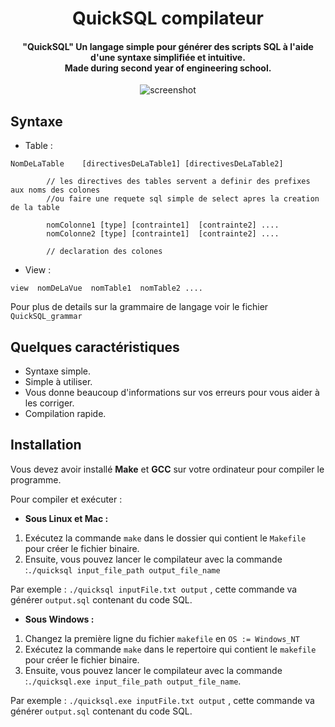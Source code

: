 <h1 align="center">QuickSQL compilateur</h1>

<h4 align="center">
 "QuickSQL" Un langage simple pour générer des scripts SQL à l'aide d'une syntaxe simplifiée et intuitive.
<br>
Made during second year of engineering school.
</h4>

<p align="center">
    <img src="https://i.imgur.com/otIz6Hu.png" alt="screenshot">
</p>

## Syntaxe

* Table :
```
NomDeLaTable    [directivesDeLaTable1] [directivesDeLaTable2]

        // les directives des tables servent a definir des prefixes aux noms des colones 
        //ou faire une requete sql simple de select apres la creation de la table
        
        nomColonne1 [type] [contrainte1]  [contrainte2] ....
        nomColonne2 [type] [contrainte1]  [contrainte2] ....
        
        // declaration des colones
```
* View :
```
view  nomDeLaVue  nomTable1  nomTable2 ....
```
Pour plus de details sur la grammaire de langage voir le fichier `QuickSQL_grammar`

## Quelques caractéristiques

* Syntaxe simple.
* Simple à utiliser.
* Vous donne beaucoup d'informations sur vos erreurs pour vous aider à les corriger. 
* Compilation rapide.

## Installation

Vous devez avoir installé **Make** et **GCC** sur votre ordinateur pour compiler le programme.

Pour compiler et exécuter :
* **Sous Linux et Mac :**

1. Exécutez la commande `make` dans le dossier qui contient le `Makefile` pour créer le fichier binaire.
2. Ensuite, vous pouvez lancer le compilateur avec la commande :`./quicksql input_file_path output_file_name`

Par exemple : `./quicksql inputFile.txt output` , cette commande va générer `output.sql` contenant du code SQL.

* **Sous Windows :**
1. Changez la première ligne du fichier `makefile` en `OS := Windows_NT`
2. Exécutez la commande `make` dans le repertoire qui contient le `makefile` pour créer le fichier binaire.
3. Ensuite, vous pouvez lancer le compilateur avec la commande :`./quicksql.exe input_file_path output_file_name`.


Par exemple : `./quicksql.exe inputFile.txt output` , cette commande va générer `output.sql` contenant du code SQL.
